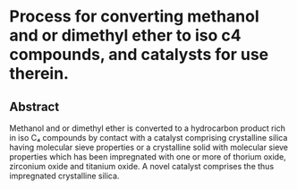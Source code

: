 # Process for converting methanol and or dimethyl ether to iso c4 compounds, and catalysts for use therein.

## Abstract
Methanol and or dimethyl ether is converted to a hydrocarbon product rich in iso C₄ compounds by contact with a catalyst comprising crystalline silica having molecular sieve properties or a crystalline solid with molecular sieve properties which has been impregnated with one or more of thorium oxide, zirconium oxide and titanium oxide. A novel catalyst comprises the thus impregnated crystalline silica.